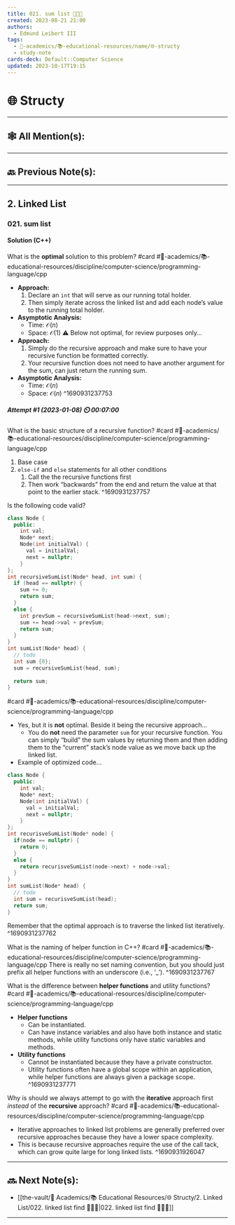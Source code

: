 ```yaml
---
title: 021. sum list 👨🏽‍💻
created: 2023-08-21 21:00
authors:
  - Edmund Leibert III
tags:
  - 🔴-academics/📚-educational-resources/name/🌐-structy
  - study-note
cards-deck: Default::Computer Science
updated: 2023-10-17T19:15
---
```


# 🌐 Structy

---

## 🕸️ All Mention(s): 

---

## 🔙 Previous Note(s):

---

## 2. Linked List

### **021. sum list**

#### Solution (C++)

What is the **optimal** solution to this problem? 
#card  #🔴-academics/📚-educational-resources/discipline/computer-science/programming-language/cpp
- **Approach:** 
	1. Declare an `int` that will serve as our running total holder.
	2. Then simply iterate across the linked list and add each node’s value to the running total holder.
- **Asymptotic Analysis:**
	- Time: $\mathcal{O}(n)$
	- Space: $\mathcal{O}(1)$
⚠️ Below not optimal, for review purposes only…
- **Approach:** 
	1. Simply do the recursive approach and make sure to have your recursive function be formatted correctly.
	2. Your recursive function does not need to have another argument for the sum, can just return the running sum.
- **Asymptotic Analysis:**
	- Time: $\mathcal{O}(n)$
	- Space: $\mathcal{O}(n)$
^1690931237753

##### **Attempt #1 (2023-01-08) ⏲️ 00:07:00**

What is the basic structure of a recursive function? 
#card  #🔴-academics/📚-educational-resources/discipline/computer-science/programming-language/cpp
1. Base case
2. `else-if` and `else` statements for all other conditions
	1. Call the the recursive functions first
	2. Then work “backwards” from the end and return the value at that point to the earlier stack.
^1690931237757

Is the following code valid? 
```cpp
class Node {
  public:
    int val;
    Node* next;
    Node(int initialVal) {
      val = initialVal;
      next = nullptr;
    }
};
int recursiveSumList(Node* head, int sum) {
  if (head == nullptr) {
    sum += 0;
    return sum;
  }
  else {
    int prevSum = recursiveSumList(head->next, sum);
    sum += head->val + prevSum;
    return sum;
  }
}
int sumList(Node* head) {
  // todo
  int sum {0};
  sum = recursiveSumList(head, sum);
 
  return sum;
}
```
#card  #🔴-academics/📚-educational-resources/discipline/computer-science/programming-language/cpp
- Yes, but it is **not** optimal. Beside it being the recursive approach…
	- You do **not** need the parameter `sum` for your recursive function. You can simply “build” the sum values by returning them and then adding them to the “current” stack’s node value as we move back up the linked list.
- Example of optimized code...
```cpp
class Node {
  public:
    int val;
    Node* next;
    Node(int initialVal) {
      val = initialVal;
      next = nullptr;
    }
};
int recurisveSumList(Node* node) {
  if(node == nullptr) {
    return 0;
  }
  else {
    return recurisveSumList(node->next) + node->val;
  }
}
int sumList(Node* head) {
  // todo
  int sum = recurisveSumList(head);
  return sum;
}
```
Remember that the optimal approach is to traverse the linked list iteratively.
^1690931237762


What is the naming of helper function in C++? 
#card  #🔴-academics/📚-educational-resources/discipline/computer-science/programming-language/cpp
There is really no set naming convention, but you should just prefix all helper functions with an underscore (i.e., ‘\_’).
^1690931237767


What is the difference between **helper functions** and utility functions? 
#card  #🔴-academics/📚-educational-resources/discipline/computer-science/programming-language/cpp
- **Helper functions** 
	- Can be instantiated.
	- Can have instance variables and also have both instance and static methods, while utility functions only have static variables and methods.
- **Utility functions**
	- Cannot be instantiated because they have a private constructor. 
	- Utility functions often have a global scope within an application, while helper functions are always given a package scope.
^1690931237771

Why is should we always attempt to go with the **iterative** approach first _instead_ of the **recursive** approach? 
#card  #🔴-academics/📚-educational-resources/discipline/computer-science/programming-language/cpp
- Iterative approaches to linked list problems are generally preferred over recursive approaches because they have a lower space complexity.
- This is because recursive approaches require the use of the call tack, which can grow quite large for long linked lists.
^1690931926047


---

## 🔜 Next Note(s):
- [[the-vault/🔴 Academics/📚 Educational Resources/🌐 Structy/2. Linked List/022. linked list find 👨🏽‍💻|022. linked list find 👨🏽‍💻]]

---
